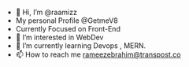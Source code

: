 - 👋 Hi, I’m @raamizz
-    My personal Profile @GetmeV8
-    Currently Focused on Front-End
- 👀 I’m interested in WebDev
- 🌱 I’m currently learning Devops , MERN.
- 📫 How to reach me rameezebrahim@transpost.co

<!---
raamizz/raamizz is a ✨ special ✨ repository because its `README.md` (this file) appears on your GitHub profile.
You can click the Preview link to take a look at your changes.
--->
